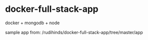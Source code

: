 # docker-full-stack-app

docker + mongodb + node




sample app from: /rudihinds/docker-full-stack-app/tree/master/app
